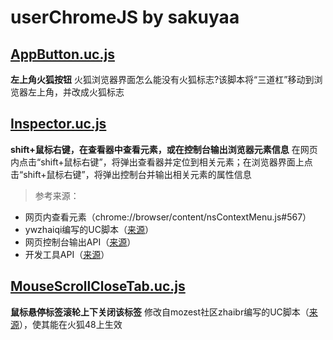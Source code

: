 # userChromeJS by sakuyaa

## [AppButton.uc.js](https://github.com/sakuyaa/userChromeJS/raw/master/AppButton.uc.js)
**左上角火狐按钮**
火狐浏览器界面怎么能没有火狐标志?该脚本将“三道杠”移动到浏览器左上角，并改成火狐标志

## [Inspector.uc.js](https://github.com/sakuyaa/userChromeJS/raw/master/Inspector.uc.js)
**shift+鼠标右键，在查看器中查看元素，或在控制台输出浏览器元素信息**
在网页内点击“shift+鼠标右键”，将弹出查看器并定位到相关元素；在浏览器界面上点击“shift+鼠标右键”，将弹出控制台并输出相关元素的属性信息
>参考来源：
* 网页内查看元素（chrome://browser/content/nsContextMenu.js#567）
* ywzhaiqi编写的UC脚本（[来源](https://github.com/ywzhaiqi/userChromeJS/blob/master/InspectElementModY/InspectElementModY.uc.js)）
* 网页控制台输出API（[来源](https://developer.mozilla.org/en-US/docs/Tools/Web_Console/Custom_output#Use_the_Web_Console_output_API)）
* 开发工具API（[来源](https://developer.mozilla.org/en-US/docs/Tools/DevToolsAPI#Methods)）

## [MouseScrollCloseTab.uc.js](https://github.com/sakuyaa/userChromeJS/raw/master/MouseScrollCloseTab.uc.js)
**鼠标悬停标签滚轮上下关闭该标签**
修改自mozest社区zhaibr编写的UC脚本（[来源](http://j.mozest.com/zh-CN/ucscript/script/87/)），使其能在火狐48上生效
